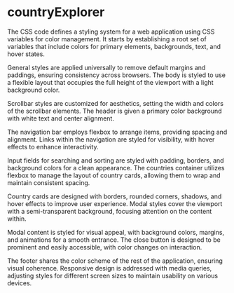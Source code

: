 # countryExplorer

The CSS code defines a styling system for a web application using CSS variables for color management. It starts by establishing a root set of variables that include colors for primary elements, backgrounds, text, and hover states.

General styles are applied universally to remove default margins and paddings, ensuring consistency across browsers. The body is styled to use a flexible layout that occupies the full height of the viewport with a light background color.

Scrollbar styles are customized for aesthetics, setting the width and colors of the scrollbar elements. The header is given a primary color background with white text and center alignment.

The navigation bar employs flexbox to arrange items, providing spacing and alignment. Links within the navigation are styled for visibility, with hover effects to enhance interactivity.

Input fields for searching and sorting are styled with padding, borders, and background colors for a clean appearance. The countries container utilizes flexbox to manage the layout of country cards, allowing them to wrap and maintain consistent spacing.

Country cards are designed with borders, rounded corners, shadows, and hover effects to improve user experience. Modal styles cover the viewport with a semi-transparent background, focusing attention on the content within.

Modal content is styled for visual appeal, with background colors, margins, and animations for a smooth entrance. The close button is designed to be prominent and easily accessible, with color changes on interaction.

The footer shares the color scheme of the rest of the application, ensuring visual coherence. Responsive design is addressed with media queries, adjusting styles for different screen sizes to maintain usability on various devices.

